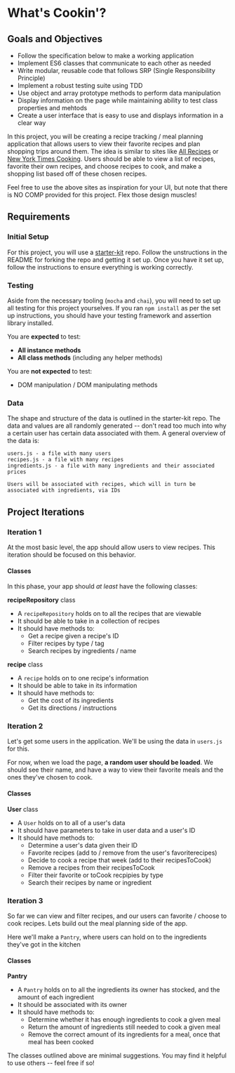 # What's Cookin'?

## Goals and Objectives

- Follow the specification below to make a working application
- Implement ES6 classes that communicate to each other as needed
- Write modular, reusable code that follows SRP (Single Responsibility Principle)
- Implement a robust testing suite using TDD
- Use object and array prototype methods to perform data manipulation
- Display information on the page while maintaining ability to test class properties and mehtods
- Create a user interface that is easy to use and displays information in a clear way

In this project, you will be creating a recipe tracking / meal planning application that allows users to view their favorite recipes and plan shopping trips around them. The idea is similar to sites like <a href="https://www.allrecipes.com/" target="\__blank">All Recipes</a> or <a href="https://cooking.nytimes.com/" target="\__blank"> New York Times Cooking</a>. Users should be able to view a list of recipes, favorite their own recipes, and choose recipes to cook, and make a shopping list based off of these chosen recipes.

Feel free to use the above sites as inspiration for your UI, but note that there is NO COMP provided for this project. Flex those design muscles!

## Requirements

### Initial Setup

For this project, you will use a <a href="#" target="\__blank">starter-kit</a> repo. Follow the unstructions in the README for forking the repo and getting it set up. Once you have it set up, follow the instructions to ensure everything is working correctly.

### Testing

Aside from the necessary tooling (`mocha` and `chai`), you will need to set up all testing for this project yourselves. If you ran `npm install` as per the set up instructions, you should have your testing framework and assertion library installed.

You are __expected__ to test:
- __All instance methods__
- __All class methods__ (including any helper methods)

You are __not expected__ to test:
- DOM manipulation / DOM manipulating methods

### Data

The shape and structure of the data is outlined in the starter-kit repo. The data and values are all randomly generated -- don't read too much into why a certain user has certain data associated with them. A general overview of the data is:

```
users.js - a file with many users
recipes.js - a file with many recipes
ingredients.js - a file with many ingredients and their associated prices

Users will be associated with recipes, which will in turn be associated with ingredients, via IDs
```

## Project Iterations

### Iteration 1

At the most basic level, the app should allow users to view recipes. This iteration should be focused on this behavior.

#### Classes

In this phase, your app should _at least_ have the following classes:

__recipeRepository__ class

- A `recipeRepository` holds on to all the recipes that are viewable
- It should be able to take in a collection of recipes
- It should have methods to:
  - Get a recipe given a recipe's ID
  - Filter recipes by type / tag
  - Search recipes by ingredients / name

__recipe__ class


- A `recipe` holds on to one recipe's information
- It should be able to take in its information
- It should have methods to:
  - Get the cost of its ingredients
  - Get its directions / instructions

### Iteration 2

Let's get some users in the application. We'll be using the data in `users.js` for this.

For now, when we load the page, __a random user should be loaded__. We should see their name, and have a way to view their favorite meals and the ones they've chosen to cook.

#### Classes

__User__ class

- A `User` holds on to all of a user's data
- It should have parameters to take in user data and a user's ID
- It should have methods to:
  - Determine a user's data given their ID
  - Favorite recipes (add to / remove from the user's favoriterecipes)
  - Decide to cook a recipe that week (add to their recipesToCook)
  - Remove a recipes from their recipesToCook
  - Filter their favorite or toCook recpipies by type
  - Search their recipes by name or ingredient

### Iteration 3

So far we can view and filter recipes, and our users can favorite / choose to cook recipes. Lets build out the meal planning side of the app.

Here we'll make a `Pantry`, where users can hold on to the ingredients they've got in the kitchen

#### Classes

__Pantry__

- A `Pantry` holds on to all the ingredients its owner has stocked, and the amount of each ingredient
- It should be associated with its owner
- It should have methods to:
  - Determine whether it has enough ingredients to cook a given meal
  - Return the amount of ingredients still needed to cook a given meal
  - Remove the correct amount of its ingredients for a meal, once that meal has been cooked

<section class="note">The classes outlined above are minimal suggestions. You may find it helpful to use others -- feel free if so!</section>
